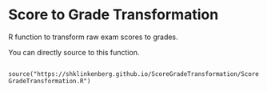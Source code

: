 # Score to Grade Transformation

R function to transform raw exam scores to grades.

You can directly source to this function.

` 
source("https://shklinkenberg.github.io/ScoreGradeTransformation/ScoreGradeTransformation.R")
`
